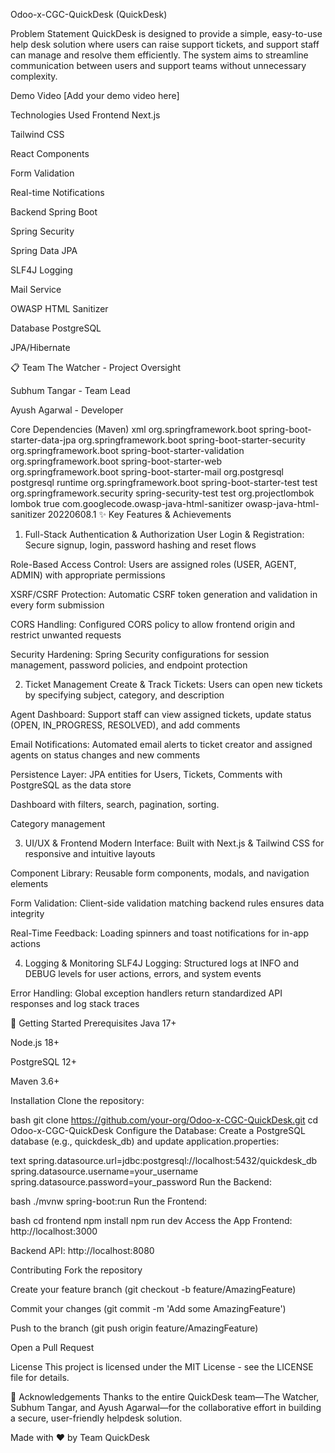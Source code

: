 Odoo-x-CGC-QuickDesk (QuickDesk)

Problem Statement
QuickDesk is designed to provide a simple, easy-to-use help desk solution where users can raise support tickets, and support staff can manage and resolve them efficiently. The system aims to streamline communication between users and support teams without unnecessary complexity.

Demo Video
[Add your demo video here]

Technologies Used
Frontend
Next.js

Tailwind CSS

React Components

Form Validation

Real-time Notifications

Backend
Spring Boot

Spring Security

Spring Data JPA

SLF4J Logging

Mail Service

OWASP HTML Sanitizer

Database
PostgreSQL

JPA/Hibernate

📋 Team
The Watcher - Project Oversight

Subhum Tangar - Team Lead

Ayush Agarwal - Developer

Core Dependencies (Maven)
xml
<dependency>
  <groupId>org.springframework.boot</groupId>
  <artifactId>spring-boot-starter-data-jpa</artifactId>
</dependency>
<dependency>
  <groupId>org.springframework.boot</groupId>
  <artifactId>spring-boot-starter-security</artifactId>
</dependency>
<dependency>
  <groupId>org.springframework.boot</groupId>
  <artifactId>spring-boot-starter-validation</artifactId>
</dependency>
<dependency>
  <groupId>org.springframework.boot</groupId>
  <artifactId>spring-boot-starter-web</artifactId>
</dependency>
<dependency>
  <groupId>org.springframework.boot</groupId>
  <artifactId>spring-boot-starter-mail</artifactId>
</dependency>
<dependency>
  <groupId>org.postgresql</groupId>
  <artifactId>postgresql</artifactId>
  <scope>runtime</scope>
</dependency>
<dependency>
  <groupId>org.springframework.boot</groupId>
  <artifactId>spring-boot-starter-test</artifactId>
  <scope>test</scope>
</dependency>
<dependency>
  <groupId>org.springframework.security</groupId>
  <artifactId>spring-security-test</artifactId>
  <scope>test</scope>
</dependency>
<dependency>
  <groupId>org.projectlombok</groupId>
  <artifactId>lombok</artifactId>
  <optional>true</optional>
</dependency>
<dependency>
  <groupId>com.googlecode.owasp-java-html-sanitizer</groupId>
  <artifactId>owasp-java-html-sanitizer</artifactId>
  <version>20220608.1</version>
</dependency>
✨ Key Features & Achievements
1. Full-Stack Authentication & Authorization
User Login & Registration: Secure signup, login, password hashing and reset flows

Role-Based Access Control: Users are assigned roles (USER, AGENT, ADMIN) with appropriate permissions

XSRF/CSRF Protection: Automatic CSRF token generation and validation in every form submission

CORS Handling: Configured CORS policy to allow frontend origin and restrict unwanted requests

Security Hardening: Spring Security configurations for session management, password policies, and endpoint protection

2. Ticket Management
Create & Track Tickets: Users can open new tickets by specifying subject, category, and description

Agent Dashboard: Support staff can view assigned tickets, update status (OPEN, IN_PROGRESS, RESOLVED), and add comments

Email Notifications: Automated email alerts to ticket creator and assigned agents on status changes and new comments

Persistence Layer: JPA entities for Users, Tickets, Comments with PostgreSQL as the data store

Dashboard with filters, search, pagination, sorting.


Category management 

3. UI/UX & Frontend
Modern Interface: Built with Next.js & Tailwind CSS for responsive and intuitive layouts

Component Library: Reusable form components, modals, and navigation elements

Form Validation: Client-side validation matching backend rules ensures data integrity

Real-Time Feedback: Loading spinners and toast notifications for in-app actions

4. Logging & Monitoring
SLF4J Logging: Structured logs at INFO and DEBUG levels for user actions, errors, and system events

Error Handling: Global exception handlers return standardized API responses and log stack traces

🚀 Getting Started
Prerequisites
Java 17+

Node.js 18+

PostgreSQL 12+

Maven 3.6+

Installation
Clone the repository:

bash
git clone https://github.com/your-org/Odoo-x-CGC-QuickDesk.git
cd Odoo-x-CGC-QuickDesk
Configure the Database:
Create a PostgreSQL database (e.g., quickdesk_db) and update application.properties:

text
spring.datasource.url=jdbc:postgresql://localhost:5432/quickdesk_db
spring.datasource.username=your_username
spring.datasource.password=your_password
Run the Backend:

bash
./mvnw spring-boot:run
Run the Frontend:

bash
cd frontend
npm install
npm run dev
Access the App
Frontend: http://localhost:3000

Backend API: http://localhost:8080


Contributing
Fork the repository

Create your feature branch (git checkout -b feature/AmazingFeature)

Commit your changes (git commit -m 'Add some AmazingFeature')

Push to the branch (git push origin feature/AmazingFeature)

Open a Pull Request

License
This project is licensed under the MIT License - see the LICENSE file for details.

🙏 Acknowledgements
Thanks to the entire QuickDesk team—The Watcher, Subhum Tangar, and Ayush Agarwal—for the collaborative effort in building a secure, user-friendly helpdesk solution.

Made with ❤️ by Team QuickDesk
